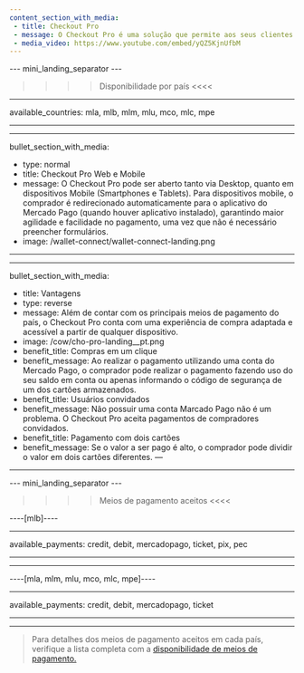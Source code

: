 ```yaml
---
content_section_with_media: 
 - title: Checkout Pro
 - message: O Checkout Pro é uma solução que permite aos seus clientes realizar compras por meio das páginas de pagamentos do Mercado Pago de forma segura, rápida e com a possibilidade de pagar com os principais meios de pagamento disponíveis atualmente.
 - media_video: https://www.youtube.com/embed/yQZ5KjnUfbM
---
```


--- mini_landing_separator ---

>>>> Disponibilidade por país <<<<
---
available_countries: mla, mlb, mlm, mlu, mco, mlc, mpe

---

---
bullet_section_with_media: 
 - type: normal
 - title: Checkout Pro Web e Mobile
 - message: O Checkout Pro pode ser aberto tanto via Desktop, quanto em dispositivos Mobile (Smartphones e Tablets). Para dispositivos mobile, o comprador é redirecionado automaticamente para o aplicativo do Mercado Pago (quando houver aplicativo instalado), garantindo maior agilidade e facilidade no pagamento, uma vez que não é necessário preencher formulários.
 - image: /wallet-connect/wallet-connect-landing.png
---

---
bullet_section_with_media: 
 - title: Vantagens
 - type: reverse
 - message: Além de contar com os principais meios de pagamento do país, o Checkout Pro conta com uma experiência de compra adaptada e acessível a partir de qualquer dispositivo.
 - image: /cow/cho-pro-landing__pt.png
 - benefit_title: Compras em um clique
 - benefit_message: Ao realizar o pagamento utilizando uma conta do Mercado Pago, o comprador pode realizar o pagamento fazendo uso do seu saldo em conta ou apenas informando o código de segurança de um dos cartões armazenados.
 - benefit_title: Usuários convidados
 - benefit_message: Não possuir uma conta Marcado Pago não é um problema. O Checkout Pro aceita pagamentos de compradores convidados.
 - benefit_title: Pagamento com dois cartões
 - benefit_message: Se o valor a ser pago é alto, o comprador pode dividir o valor em dois cartões diferentes. 
—
---

--- mini_landing_separator ---

>>>> Meios de pagamento aceitos <<<<

----[mlb]----

---
available_payments: credit, debit, mercadopago, ticket, pix, pec

---
------------

----[mla, mlm, mlu, mco, mlc, mpe]----

---

available_payments: credit, debit, mercadopago, ticket

---
------------

> Para detalhes dos meios de pagamento aceitos em cada país, verifique a lista completa com a [disponibilidade de meios de pagamento.](/developers/pt/docs/sales-processing/payment-methods)
